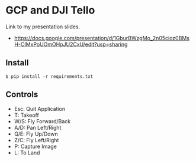 # GCP and DJI Tello

Link to my presentation slides.

- https://docs.google.com/presentation/d/1GburBWzgMo_2n05cioz0BMsH-CIMxPoUOmOHpJU2CxU/edit?usp=sharing

## Install
```
$ pip install -r requirements.txt
```

## Controls
- Esc: Quit Application
- T: Takeoff
- W/S: Fly Forward/Back
- A/D: Pan Left/Right
- Q/E: Fly Up/Down
- Z/C: Fly Left/Right
- P: Capture Image
- L: To Land
